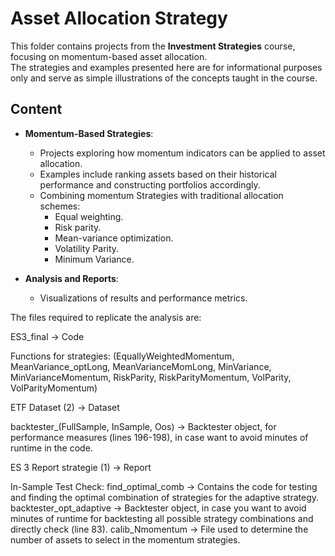 # Asset Allocation Strategy

This folder contains projects from the **Investment Strategies** course, focusing on momentum-based asset allocation.  
The strategies and examples presented here are for informational purposes only and serve as simple illustrations of the concepts taught in the course.

## Content

- **Momentum-Based Strategies**: 
  - Projects exploring how momentum indicators can be applied to asset allocation.
  - Examples include ranking assets based on their historical performance and constructing portfolios accordingly.
  - Combining momentum Strategies with traditional allocation schemes:
     - Equal weighting.
     - Risk parity.
     - Mean-variance optimization.
     - Volatility Parity.
     - Minimum Variance.

- **Analysis and Reports**:
  - Visualizations of results and performance metrics.
 
The files required to replicate the analysis are:

ES3_final → Code

Functions for strategies: (EquallyWeightedMomentum, MeanVariance_optLong, MeanVarianceMomLong, MinVariance, MinVarianceMomentum, RiskParity, RiskParityMomentum, VolParity, VolParityMomentum)

ETF Dataset (2) → Dataset

backtester_(FullSample, InSample, Oos) → Backtester object, for performance measures (lines 196-198), in case  want to avoid minutes of runtime in the code.

ES 3 Report strategie (1) → Report

In-Sample Test Check:
find_optimal_comb → Contains the code for testing and finding the optimal combination of strategies for the adaptive strategy.
backtester_opt_adaptive → Backtester object, in case you want to avoid minutes of runtime for backtesting all possible strategy combinations and directly check (line 83).
calib_Nmomentum → File used to determine the number of assets to select in the momentum strategies.

